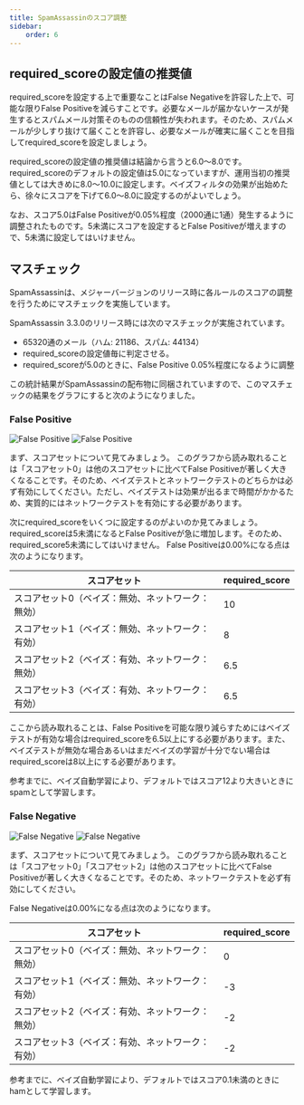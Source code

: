 ```yaml
---
title: SpamAssassinのスコア調整
sidebar:
    order: 6
---
```

## required_scoreの設定値の推奨値

required_scoreを設定する上で重要なことはFalse Negativeを許容した上で、可能な限りFalse Positiveを減らすことです。必要なメールが届かないケースが発生するとスパムメール対策そのものの信頼性が失われます。そのため、スパムメールが少しすり抜けて届くことを許容し、必要なメールが確実に届くことを目指してrequired_scoreを設定しましょう。

required_scoreの設定値の推奨値は結論から言うと6.0～8.0です。
required_scoreのデフォルトの設定値は5.0になっていますが、運用当初の推奨値としては大きめに8.0〜10.0に設定します。ベイズフィルタの効果が出始めたら、徐々にスコアを下げて6.0〜8.0に設定するのがよいでしょう。

なお、スコア5.0はFalse Positiveが0.05%程度（2000通に1通）発生するように調整されたものです。5未満にスコアを設定するとFalse Positiveが増えますので、5未満に設定してはいけません。


## マスチェック

SpamAssassinは、メジャーバージョンのリリース時に各ルールのスコアの調整を行うためにマスチェックを実施しています。

SpamAssassin 3.3.0のリリース時には次のマスチェックが実施されています。

- 65320通のメール（ハム: 21186、スパム: 44134）
- required_scoreの設定値毎に判定させる。
- required_scoreが5.0のときに、False Positive 0.05%程度になるように調整

この統計結果がSpamAssassinの配布物に同梱されていますので、このマスチェックの結果をグラフにすると次のようになりました。

### False Positive

![False Positive](/docs/spamassassin/fp.png)
![False Positive](/docs/spamassassin/fp2.png)

まず、スコアセットについて見てみましょう。
このグラフから読み取れることは「スコアセット0」は他のスコアセットに比べてFalse Positiveが著しく大きくなることです。そのため、ベイズテストとネットワークテストのどちらかは必ず有効にしてください。ただし、ベイズテストは効果が出るまで時間がかかるため、実質的にはネットワークテストを有効にする必要があります。

次にrequired_scoreをいくつに設定するのがよいのか見てみましょう。
required_scoreは5未満になるとFalse Positiveが急に増加します。そのため、required_score5未満にしてはいけません。
False Positiveは0.00%になる点は次のようになります。

|スコアセット|required_score|
|---|---|
|スコアセット0（ベイズ：無効、ネットワーク：無効）|10 |
|スコアセット1（ベイズ：無効、ネットワーク：有効）|8  |
|スコアセット2（ベイズ：有効、ネットワーク：無効）|6.5|
|スコアセット3（ベイズ：有効、ネットワーク：有効）|6.5|

ここから読み取れることは、False Positiveを可能な限り減らすためにはベイズテストが有効な場合はrequired_scoreを6.5以上にする必要があります。また、ベイズテストが無効な場合あるいはまだベイズの学習が十分でない場合はrequired_scoreは8以上にする必要があります。

参考までに、ベイズ自動学習により、デフォルトではスコア12より大きいときにspamとして学習します。

### False Negative

![False Negative](/docs/spamassassin/fn.png)
![False Negative](/docs/spamassassin/fn2.png)

まず、スコアセットについて見てみましょう。
このグラフから読み取れることは「スコアセット0」「スコアセット2」は他のスコアセットに比べてFalse Positiveが著しく大きくなることです。そのため、ネットワークテストを必ず有効にしてください。

False Negativeは0.00%になる点は次のようになります。

|スコアセット|required_score|
|---|---|
|スコアセット0（ベイズ：無効、ネットワーク：無効）|0 |
|スコアセット1（ベイズ：無効、ネットワーク：有効）|-3|
|スコアセット2（ベイズ：有効、ネットワーク：無効）|-2|
|スコアセット3（ベイズ：有効、ネットワーク：有効）|-2|

参考までに、ベイズ自動学習により、デフォルトではスコア0.1未満のときにhamとして学習します。

